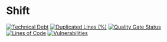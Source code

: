 # Shift


[![Technical Debt](http://192.168.1.30:9000/api/project_badges/measure?project=shift-build&metric=sqale_index&token=squ_e1947fad9333b9b765a64227b7fc7f0d73bf674d)](http://192.168.1.30:9000/dashboard?id=shift-build)
[![Duplicated Lines (%)](http://192.168.1.30:9000/api/project_badges/measure?project=shift-build&metric=duplicated_lines_density&token=squ_e1947fad9333b9b765a64227b7fc7f0d73bf674d)](http://192.168.1.30:9000/dashboard?id=shift-build)
[![Quality Gate Status](http://192.168.1.30:9000/api/project_badges/measure?project=shift-build&metric=alert_status&token=squ_e1947fad9333b9b765a64227b7fc7f0d73bf674d)](http://192.168.1.30:9000/dashboard?id=shift-build)
[![Lines of Code](http://192.168.1.30:9000/api/project_badges/measure?project=shift-build&metric=ncloc&token=squ_e1947fad9333b9b765a64227b7fc7f0d73bf674d)](http://192.168.1.30:9000/dashboard?id=shift-build)
[![Vulnerabilities](http://192.168.1.30:9000/api/project_badges/measure?project=shift-build&metric=vulnerabilities&token=squ_e1947fad9333b9b765a64227b7fc7f0d73bf674d)](http://192.168.1.30:9000/dashboard?id=shift-build)
